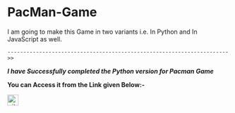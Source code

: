 # PacMan-Game

 I am going to make this Game in two variants i.e. In Python and In JavaScript as well.

    ---------------------------------------------------------------------->>
    
***I have Successfully completed the Python version for Pacman Game***
    
**You can Access it from the Link given Below:-**

[<img src='https://cdn.jsdelivr.net/npm/simple-icons@3.0.1/icons/github.svg' alt='github' height='25'>](https://github.com/gkanishk44/PacMan-Game/blob/main/pacman.py) 
